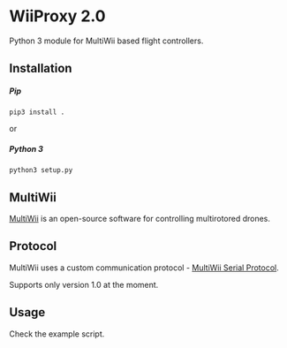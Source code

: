 # WiiProxy 2.0

Python 3 module for MultiWii based flight controllers.

## Installation

##### Pip
```pip3 install .```

or

##### Python 3
```python3 setup.py```

## MultiWii
[MultiWii](https://github.com/multiwii) is an open-source software for controlling multirotored drones.

## Protocol
MultiWii uses a custom communication protocol - [MultiWii Serial Protocol](https://web.archive.org/web/20190812122529/http://www.multiwii.com/wiki/index.php?title=Multiwii_Serial_Protocol).

Supports only version 1.0 at the moment.

## Usage

Check the example script.
